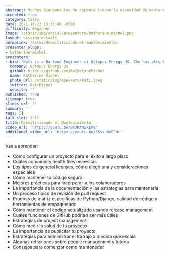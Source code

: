 ```yaml
---
abstract: Muchos Djangonautas de repente tienen la necesidad de mantener un proyecto. Voy a usar mis años de experiencia como mantenedora profesional del código abierto para enseñarles el proceso y prácticas para ser un mejor mantenedor. ¡El mantenimiento es una mejora en conocimiento y divertida también!
accepted: true
category: talks
date: 2021-10-22 15:32:00 -0500
difficulty: Beginner
image: /static/img/social/presenters/katherine-michel.png
layout: session-details
permalink: /talks/desmitificando-el-mantenimiento/
presenter_slugs:
- katherine-michel
presenters:
- bio: "Kati is a Backend Engineer at Octopus Energy US. She has also been the DjangoCon US Website Chair and Co-Chair. In her free time, she enjoys traveling,       eating good food, and listening to music. \r\n" 
  company: Octopus Energy US
  github: https://github.com/KatherineMichel
  name: Katherine Michel
  photo_url: /static/img/speakers/kati.jpeg
  twitter: KatiMichel
  website: ''
published: true
sitemap: true
slides_url: ''
summary: ''
tags: []
talk_slot: full
title: Desmitificando el Mantenimiento
video_url: 'https://youtu.be/BKJKAN2kEM8'
additional_video_url: 'https://youtu.be/56sxu9vEJNc'
---
```


Vas a aprender:

* Cómo configurar un proyecto para el éxito a largo plazo
* Cuales community health files necesitas
* Los tipos de general licenses, cómo elegir una y consideraciones especiales
* Cómo mantener tu código seguro
* Mejores prácticas para incorporar a los colaboradores
* La importancia de la documentación y las estrategias para mantenerla
* Un proceso típico de revisión de pull request
* Pruebas de matriz específicas de Python/Django, calidad de código y herramientas de empaquetado
* Cómo mantener el código actualizado usando release management
* Cuales funciones de GitHub podrían ser más útiles
* Estrategias de project management
* Cómo medir la salud de tu proyecto
* La importancia de publicitar tu proyecto
* Estrategias para administrar el trabajo a medida que escala
* Algunas reflexiones sobre people management y tutoría
* Consejos para comenzar como mantenedor
